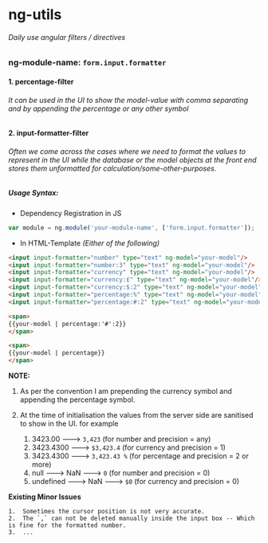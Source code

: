 # ng-utils
###### Daily use angular filters / directives

### **ng-module-name: `form.input.formatter`**

#### **1. percentage-filter**
	
###### It can be used in the UI to show the model-value with comma separating and by appending the percentage or any other symbol

#### **2. input-formatter-filter**

###### Often we come across the cases where we need to format the values to represent in the UI while the database or the model objects at the front end stores them unformatted for calculation/some-other-purposes.
    
##### Usage Syntax:

*	Dependency Registration in JS
    
```javascript
var module = ng.module('your-module-name', ['form.input.formatter']);
```

*	In HTML-Template *(Either of the following)*

```html
<input input-formatter="number" type="text" ng-model="your-model"/>
<input input-formatter="number:3" type="text" ng-model="your-model"/>
<input input-formatter="currency" type="text" ng-model="your-model"/>
<input input-formatter="currency:£" type="text" ng-model="your-model"/>
<input input-formatter="currency:$:2" type="text" ng-model="your-model"/>
<input input-formatter="percentage:%" type="text" ng-model="your-model"/>
<input input-formatter="percentage:#:2" type="text" ng-model="your-model"/>

<span>
{{your-model | percentage:'#':2}}
</span>

<span>
{{your-model | percentage}}
</span>

```


**NOTE:**

1.	As per the convention I am prepending the currency symbol and appending the percentage symbol.
2.	At the time of initialisation the values from the server side are sanitised to show in the UI. for example
		
	1.	3423.00 ---> `3,423` (for number and precision = any)
	2.	3423.4300 ---> `$3,423.4` (for currency and precision = 1)
	3.	3423.4300 ---> `3,423.43 %` (for percentage and precision = 2 or more)
	4.	null ---> NaN ---> `0` (for number and precision = 0)
	5.	undefined ---> NaN ---> `$0` (for currency and precision = 0)



**Existing Minor Issues**

	1.	Sometimes the cursor position is not very accurate.
	2.  The `,` can not be deleted manually inside the input box -- Which is fine for the formatted number.
	3.  ...
